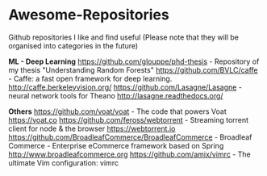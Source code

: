 # Awesome-Repositories
Github repositories I like and find useful
(Please note that they will be organised into categories in the future)

<b>ML - Deep Learning</b>
https://github.com/glouppe/phd-thesis -  Repository of my thesis "Understanding Random Forests" 
https://github.com/BVLC/caffe -  Caffe: a fast open framework for deep learning. http://caffe.berkeleyvision.org/
https://github.com/Lasagne/Lasagne -  neural network tools for Theano  http://lasagne.readthedocs.org/

<b>Others</b>
https://github.com/voat/voat - The code that powers Voat https://voat.co
https://github.com/feross/webtorrent - Streaming torrent client for node & the browser https://webtorrent.io
https://github.com/BroadleafCommerce/BroadleafCommerce -  Broadleaf Commerce - Enterprise eCommerce framework based on Spring http://www.broadleafcommerce.org
https://github.com/amix/vimrc - The ultimate Vim configuration: vimrc
